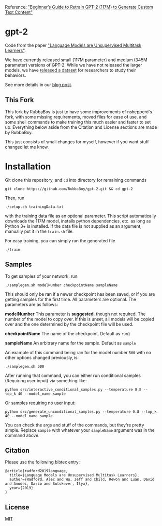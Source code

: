 
Reference:  ["Beginner’s Guide to Retrain GPT-2 (117M) to Generate Custom Text Content"](https://medium.com/@ngwaifoong92/beginners-guide-to-retrain-gpt-2-117m-to-generate-custom-text-content-8bb5363d8b7f)

# gpt-2

Code from the paper ["Language Models are Unsupervised Multitask Learners"](https://d4mucfpksywv.cloudfront.net/better-language-models/language-models.pdf).

We have currently released small (117M parameter) and medium (345M parameter) versions of GPT-2.  While we have not released the larger models, we have [released a dataset](https://github.com/openai/gpt-2-output-dataset) for researchers to study their behaviors.

See more details in our [blog post](https://blog.openai.com/better-language-models/).

## This Fork

This fork by RubbaBoy is just to have some improvements of nshepperd's fork, with some missing requirements, moved files for ease of use, and some shell commands to make training this much easier and faster to set up. Everything below aside from the Citation and License sections are made by RubbaBoy.

This just consists of small changes for myself, however if you want stuff changed let me know.


# Installation

Git clone this repository, and `cd` into directory for remaining commands

```
git clone https://github.com/RubbaBoy/gpt-2.git && cd gpt-2
```

Then, run

```
./setup.sh trainingData.txt
```

with the training data file as an optional parameter. This script automatically downloads the 117M model, installs python dependencies, etc. as long as Python 3+ is installed. If the data file is not supplied as an argument, manually put it in the `train.sh` file.

For easy training, you can simply run the generated file

```
./train
```


## Samples

To get samples of your network, run

```
./samplegen.sh modelNumber checkpointName sampleName
```

This should only be ran if a newer checkpoint has been saved, or if you are getting samples for the first time. All parameters are optional. The parameters are as follows:

**modelNumber** This parameter is **suggested**, though not required. The number of the model to copy over. If this is unset, all models will be copied over and the one determined by the checkpoint file will be used.

**checkpointName** The name of the checkpoint. Default as `run1`

**sampleName** An arbitrary name for the sample. Default as `sample`

An example of this command being ran for the model number `500` with no other options changed previously, is:

```
./samplegen.sh 500
```



After running that command, you can either run conditional samples (Requiring user input) via something like:

```
python src/interactive_conditional_samples.py --temperature 0.8 --top_k 40 --model_name sample
```

Or samples requiring no user input:

```
python src/generate_unconditional_samples.py --temperature 0.8 --top_k 40 --model_name sample
```

You can check the args and stuff of the commands, but they're pretty simple. Replace `sample` with whatever your `sampleName` argument was in the command above.


## Citation

Please use the following bibtex entry:
```
@article{radford2019language,
  title={Language Models are Unsupervised Multitask Learners},
  author={Radford, Alec and Wu, Jeff and Child, Rewon and Luan, David and Amodei, Dario and Sutskever, Ilya},
  year={2019}
}
```

## License

[MIT](./LICENSE)
